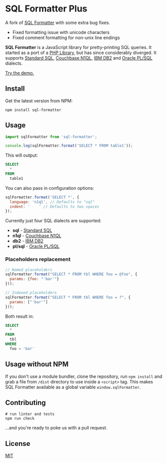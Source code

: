 # SQL Formatter Plus

A fork of [SQL Formatter](https://github.com/zeroturnaround/sql-formatter) with some extra bug fixes.

- Fixed formatting issue with unicode characters
- Fixed comment formatting for non-unix line endings

**SQL Formatter** is a JavaScript library for pretty-printing SQL queries.
It started as a port of a [PHP Library][], but has since considerably diverged.
It supports [Standard SQL][], [Couchbase N1QL][], [IBM DB2][] and [Oracle PL/SQL][] dialects.

[Try the demo.](https://zeroturnaround.github.io/sql-formatter/)

## Install

Get the latest version from NPM:

```shell
npm install sql-formatter
```

## Usage

```javascript
import sqlFormatter from 'sql-formatter';

console.log(sqlFormatter.format('SELECT * FROM table1'));
```

This will output:

```sql
SELECT
  *
FROM
  table1
```

You can also pass in configuration options:

```javascript
sqlFormatter.format('SELECT *', {
  language: 'n1ql', // Defaults to "sql"
  indent: '    ' // Defaults to two spaces
});
```

Currently just four SQL dialects are supported:

- **sql** - [Standard SQL][]
- **n1ql** - [Couchbase N1QL][]
- **db2** - [IBM DB2][]
- **pl/sql** - [Oracle PL/SQL][]

### Placeholders replacement

```javascript
// Named placeholders
sqlFormatter.format("SELECT * FROM tbl WHERE foo = @foo", {
  params: {foo: "'bar'"}
}));

// Indexed placeholders
sqlFormatter.format("SELECT * FROM tbl WHERE foo = ?", {
  params: ["'bar'"]
}));
```

Both result in:

```sql
SELECT
  *
FROM
  tbl
WHERE
  foo = 'bar'
```

## Usage without NPM

If you don't use a module bundler, clone the repository, run `npm install` and grab a file from `/dist` directory to use inside a `<script>` tag.
This makes SQL Formatter available as a global variable `window.sqlFormatter`.

## Contributing

```shell
# run linter and tests
npm run check
```

...and you're ready to poke us with a pull request.

## License

[MIT](https://github.com/zeroturnaround/sql-formatter/blob/master/LICENSE)

[php library]: https://github.com/jdorn/sql-formatter
[standard sql]: https://en.wikipedia.org/wiki/SQL:2011
[couchbase n1ql]: http://www.couchbase.com/n1ql
[ibm db2]: https://www.ibm.com/analytics/us/en/technology/db2/
[oracle pl/sql]: http://www.oracle.com/technetwork/database/features/plsql/index.html
